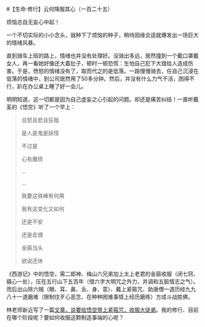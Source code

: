 #【生命⋅修行】云何降服其心（一百二十五）

烦恼总自无妄心中起！

一个不切实际的小小念头，就种下了烦恼的种子，稍待因缘合适就爆发出一场巨大的情绪风暴。

直到骑车上班的路上，情绪也并没有处理好。没骑出多远，居然撞到一个戴口罩戴女人，再一看她好像还大着肚子，顿时一顿恐慌：生怕自己犯下大错给人造成伤害。于是，愤怒的情绪没有了，取而代之的是低落。一路慢慢骑去，任自己沉浸在低落的情绪中，到公司居然用了50多分钟。然后，并没有什么力气干活，困得不行，趴在办公桌上睡了好一会儿。

明明知道，这一切都是因为自己虚妄之心引起的问题。却还是痛苦纠结！一直听戴荃的《悟空》听了一个早上：

> 且怒且悲且狂哉
>
> 是人是鬼是妖怪
>
> 不过是
>
> 心有魔债
>
> ...
>
> ...
>
> 我要这铁棒有何用
>
> 我有这变化又如何
>
> 还是不安
>
> 还是氐惆
>
> 金箍当头
>
> 欲说还休

《西游记》中的悟空，需二郎神、梅山六兄弟加上太上老君的金箍收服（闭七窍、摄心一处），压在五行山下五百年（借六字大明咒之外力，并调和五脏情志之气）。而后出山除六贼（眼、耳、鼻、舌、身、意）、戴上紧箍咒、助唐僧一道历经九九八十一道磨难（限制住歹心恶念、在种种困难事情上经历磨练）方成斗战胜佛。

林老师新近写了一篇[文章，说要给悟空带上紧箍咒，收服大徒弟](https://www.jianshu.com/p/1ba51fa1000d)。我的修行、目前在哪个阶段呢？要如何收服这颗制造事端的心呢？